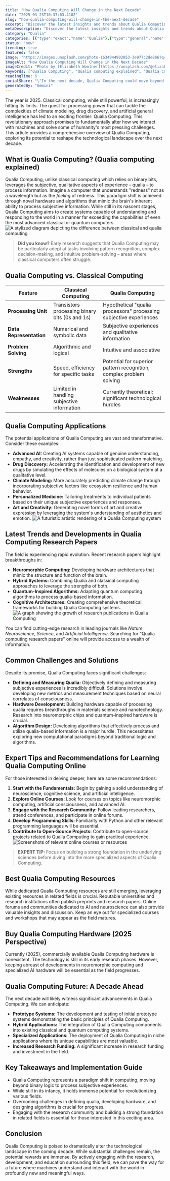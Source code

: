 ```yaml
---
title: "How Qualia Computing Will Change in the Next Decade"
date: "2025-03-23T10:37:03.410Z"
slug: "how-qualia-computing-will-change-in-the-next-decade"
excerpt: "Discover the latest insights and trends about Qualia Computing. This comprehensive guide covers everything you need to know about Qualia Computing in 2025."
metaDescription: "Discover the latest insights and trends about Qualia Computing. This comprehensive guide covers everything you need to know about Qualia Computing in 2025."
category: "Qualia"
categories: [{"type":"exact","name":"Qualia"},{"type":"general","name":"Computer Science"},{"type":"medium","name":"Artificial Intelligence"},{"type":"specific","name":"Neural Networks"},{"type":"niche","name":"Deep Learning"}]
status: "new"
trending: true
featured: false
image: "https://images.unsplash.com/photo-1634944902853-3e977c2de8b6?q=85&w=1200&fit=max&fm=webp&auto=compress"
imageAlt: "How Qualia Computing Will Change in the Next Decade"
imageCredit: "Photo by [Elizabeth Woolner](https://unsplash.com/@elizabeth_woolner) on Unsplash"
keywords: ["Qualia Computing", "Qualia computing explained", "Qualia computing vs. classical computing", "Qualia computing applications", "What is Qualia Computing?", "Qualia computing research papers", "Buy Qualia computing hardware", "Qualia computing future", "Best Qualia computing resources", "Learn Qualia computing online"]
readingTime: 6
socialShare: "\"In the next decade, Qualia Computing could move beyond simply processing information to actually understanding it, blurring the lines between human and artificial intelligence in unprecedented ways.\""
generatedBy: "Gemini"
---
```




The year is 2025.  Classical computing, while still powerful, is increasingly hitting its limits.  The quest for processing power that can tackle the complexities of climate modeling, drug discovery, and artificial general intelligence has led to an exciting frontier: Qualia Computing.  This revolutionary approach promises to fundamentally alter how we interact with machines and solve some of humanity's most pressing challenges.  This article provides a comprehensive overview of Qualia Computing, exploring its potential to reshape the technological landscape over the next decade.

## What is Qualia Computing? (Qualia computing explained)

Qualia Computing, unlike classical computing which relies on binary bits, leverages the subjective, qualitative aspects of experience – qualia – to process information.  Imagine a computer that understands "redness" not as a wavelength but as the *feeling* of redness. This paradigm shift is achieved through novel hardware and algorithms that mimic the brain's inherent ability to process subjective information.  While still in its nascent stages, Qualia Computing aims to create systems capable of understanding and responding to the world in a manner far exceeding the capabilities of even the most advanced classical or quantum computers. ![A stylized diagram depicting the difference between classical and qualia computing](https://images.unsplash.com/photo-1484807352052-23338990c6c6?q=85&w=1200&fit=max&fm=webp&auto=compress)

> **Did you know?** Early research suggests that Qualia Computing may be particularly adept at tasks involving pattern recognition, complex decision-making, and intuitive problem-solving – areas where classical computers often struggle.

## Qualia Computing vs. Classical Computing

| Feature          | Classical Computing                               | Qualia Computing                                     |
|-----------------|----------------------------------------------------|-----------------------------------------------------|
| **Processing Unit** | Transistors processing binary bits (0s and 1s)     | Hypothetical "qualia processors" processing subjective experiences |
| **Data Representation** | Numerical and symbolic data                       | Subjective experiences and qualitative information   |
| **Problem Solving** | Algorithmic and logical                           | Intuitive and associative                          |
| **Strengths**      | Speed, efficiency for specific tasks              | Potential for superior pattern recognition, complex problem solving |
| **Weaknesses**    | Limited in handling subjective information         | Currently theoretical; significant technological hurdles |

## Qualia Computing Applications

The potential applications of Qualia Computing are vast and transformative.  Consider these examples:

* **Advanced AI:**  Creating AI systems capable of genuine understanding, empathy, and creativity, rather than just sophisticated pattern matching.
* **Drug Discovery:**  Accelerating the identification and development of new drugs by simulating the effects of molecules on a biological system at a qualitative level.
* **Climate Modeling:**  More accurately predicting climate change through incorporating subjective factors like ecosystem resilience and human behavior.
* **Personalized Medicine:**  Tailoring treatments to individual patients based on their unique subjective experiences and responses.
* **Art and Creativity:**  Generating novel forms of art and creative expression by leveraging the system's understanding of aesthetics and emotion. ![A futuristic artistic rendering of a Qualia Computing system](https://images.unsplash.com/photo-1649959265040-2b87be9074e4?q=85&w=1200&fit=max&fm=webp&auto=compress)

## Latest Trends and Developments in Qualia Computing Research Papers

The field is experiencing rapid evolution.  Recent research papers highlight breakthroughs in:

* **Neuromorphic Computing:**  Developing hardware architectures that mimic the structure and function of the brain.
* **Hybrid Systems:**  Combining Qualia and classical computing approaches to leverage the strengths of both.
* **Quantum-Inspired Algorithms:**  Adapting quantum computing algorithms to process qualia-based information.
* **Cognitive Architectures:**  Creating comprehensive theoretical frameworks for building Qualia Computing systems. ![A graph showing the growth of research publications in Qualia Computing](https://images.unsplash.com/photo-1712245833905-5057a4245271?q=85&w=1200&fit=max&fm=webp&auto=compress)

You can find cutting-edge research in leading journals like *Nature Neuroscience*, *Science*, and *Artificial Intelligence*. Searching for "Qualia computing research papers" online will provide access to a wealth of information.

## Common Challenges and Solutions

Despite its promise, Qualia Computing faces significant challenges:

* **Defining and Measuring Qualia:**  Objectively defining and measuring subjective experiences is incredibly difficult.  Solutions involve developing new metrics and measurement techniques based on neural correlates of consciousness.
* **Hardware Development:**  Building hardware capable of processing qualia requires breakthroughs in materials science and nanotechnology.  Research into neuromorphic chips and quantum-inspired hardware is crucial.
* **Algorithm Design:**  Developing algorithms that effectively process and utilize qualia-based information is a major hurdle.  This necessitates exploring new computational paradigms beyond traditional logic and algorithms.

## Expert Tips and Recommendations for Learning Qualia Computing Online

For those interested in delving deeper, here are some recommendations:

1. **Start with the Fundamentals:** Begin by gaining a solid understanding of neuroscience, cognitive science, and artificial intelligence.
2. **Explore Online Courses:**  Look for courses on topics like neuromorphic computing, artificial consciousness, and advanced AI.
3. **Engage with the Research Community:**  Follow leading researchers, attend conferences, and participate in online forums.
4. **Develop Programming Skills:**  Familiarity with Python and other relevant programming languages will be essential.
5. **Contribute to Open-Source Projects:**  Contribute to open-source projects related to Qualia Computing to gain practical experience. ![Screenshots of relevant online courses or resources](https://images.unsplash.com/photo-1634944902853-3e977c2de8b6?q=85&w=1200&fit=max&fm=webp&auto=compress)

> **EXPERT TIP:**  Focus on building a strong foundation in the underlying sciences before diving into the more specialized aspects of Qualia Computing.

## Best Qualia Computing Resources

While dedicated Qualia Computing resources are still emerging, leveraging existing resources in related fields is crucial. Reputable universities and research institutions often publish preprints and research papers.  Online forums and communities dedicated to AI and neuroscience can also provide valuable insights and discussion.  Keep an eye out for specialized courses and workshops that may appear as the field matures.

## Buy Qualia Computing Hardware (2025 Perspective)

Currently (2025), commercially available Qualia Computing hardware is nonexistent. The technology is still in its early research phases.  However,  keeping abreast of developments in neuromorphic computing and specialized AI hardware will be essential as the field progresses.

##  Qualia Computing Future: A Decade Ahead

The next decade will likely witness significant advancements in Qualia Computing. We can anticipate:

* **Prototype Systems:**  The development and testing of initial prototype systems demonstrating the basic principles of Qualia Computing.
* **Hybrid Applications:**  The integration of Qualia Computing components into existing classical and quantum computing systems.
* **Specialized Applications:**  The deployment of Qualia Computing in niche applications where its unique capabilities are most valuable.
* **Increased Research Funding:**  A significant increase in research funding and investment in the field.

## Key Takeaways and Implementation Guide

* Qualia Computing represents a paradigm shift in computing, moving beyond binary logic to process subjective experiences.
* While still in its infancy, it holds immense potential for revolutionizing various fields.
* Overcoming challenges in defining qualia, developing hardware, and designing algorithms is crucial for progress.
* Engaging with the research community and building a strong foundation in related fields is essential for those interested in this exciting area.

## Conclusion

Qualia Computing is poised to dramatically alter the technological landscape in the coming decade.  While substantial challenges remain, the potential rewards are immense. By actively engaging with the research, development, and education surrounding this field, we can pave the way for a future where machines understand and interact with the world in profoundly new and meaningful ways.

